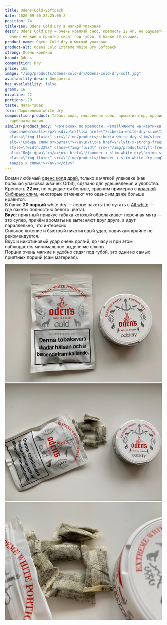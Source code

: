```yaml
---
title: Odens-Cold-Softpack
date: 2020-09-30 22:25:00 Z
position: 74
title-seo: Odens Cold Dry в мягкой упаковке
descr: Odens Cold Dry — очень крепкий снюс, крепость 22 мг, но ощущается крепче. Пакеты
  очень мягкие и приятно сидят под губой. В банке 20 порций.
product-name: Оденс Cold dry в мягкой упаковке
product-alt: Odens Cold Extreme White Dry Softpack
strong: Очень крепкий
brand: Odens
composition: Dry
price: 165
image: "/img/products/odens-cold-dry/odens-cold-dry-soft.jpg"
availability-descr: Ожидается
has_availability: false
gramm: 16
nicotine: 22
portions: 20
taste: Мята-табак
form: Порционный white dry
composition-product: Табак, вода, поваренная соль, ароматизатор, пропиленгликоль,
  карбонаты калия
similar-product_body: "<p>Похожи по крепости. <small>Жмите на картинки и читайте полное
  описание</small></p>\n<div>\n\t\t<a href=\"/siberia-white-dry-slim\"><img style=\"width:32%\"
  class=\"img-fluid\" src=\"/img/products/siberia-white-dry-slim/siberia-slim-open-and-brown.jpg\"
  alt=\"Сибирь слим открытая\"></a>\n\t\t<a href=\"/lyft-x-strong-freeze-slim-white\"><img
  style=\"width:32%\" class=\"img-fluid\" src=\"/img/products/lyft-freeze/lyft-freeze-open.jpg\"
  alt=\"Лифт фриз\"></a>\n<a href=\"/thunder-x-slim-white-dry\"><img style=\"width:32%\"
  class=\"img-fluid\" src=\"/img/products/thunder-x-slim-white-dry.png\" alt=\"Снюс
  тандер х слим\"></a>\n</div>"
---
```


Всеми любимый [оденс колд драй](/odens-cold-dry), только в мягкой упаковке (как большая упаковка жвачек Orbit), сделано для удешевления и удобства.<br>
Крепость **22 мг**, но ощущается больше, сравним примерно с [красной Сибирью слим](/siberia-white-dry-slim), некоторые отмечают что оденс им даже больше нравится.<br>
В банке **20 порций** white dry — серые пакеты (не путать с [All white](/all-white-snus) — где пакеты полностью белого цвета).<br>
**Вкус**: приятный привкус табака который обволакивает перечная мята — это супер, причём ароматы не вытесняют друг друга, а идут параллельно, что интересно.<br>
Сильное жжение и быстрый никотиновый удар, новичкам крайне не рекомендуется.<br>
Вкус и никотиновый удар очень долгий, до часу и при этом наблюдается минимальное выделение слюны.<br>
Порции очень мягкие и удобно сидят под губой, это одни из самых приятных порций (сам материал).
<div class="popup-gallery d-flex mb-3">
	<a class="mr-2" href="/img/products/odens-cold-dry/odens-cold-dry-cans-and-soft.jpg" title="Оденс колд драй в мягкой и твердой упаковках"><img class="img-fluid" src="/img/products/odens-cold-dry/odens-cold-dry-cans-and-soft.jpg" alt="odens cold dry soft and can"></a>
	<a class="mr-2" href="/img/products/odens-cold-dry/odens-cold-dry-soft-open.jpg" title="Порции одинаковые что в твердой, что в мягкой упаковках"><img class="img-fluid" src="/img/products/odens-cold-dry/odens-cold-dry-soft-open.jpg" alt="odens cold dry soft pack open"></a>
	<a href="/img/products/odens-cold-dry/odens-cold-dry-softpillow-portion.jpg" title="Порции очень мягкие и приятные на ощупь, удобно сидят под губой"><img class="img-fluid" src="/img/products/odens-cold-dry/odens-cold-dry-softpillow-portion.jpg" alt="odens portions white dry"></a>
</div>